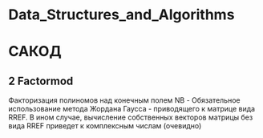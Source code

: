 # Data_Structures_and_Algorithms
# САКОД
## 2 Factormod
Факторизация полиномов над конечным полем
NB - Обязательное использование метода Жордана Гаусса - приводящего к матрице вида RREF.
В ином случае, вычисление собственных векторов матрицы без вида RREF приведет к комплексным числам (очевидно)
